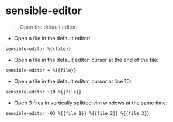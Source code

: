 # sensible-editor

> Open the default editor.

- Open a file in the default editor:

`sensible-editor %{{file}}`

- Open a file in the default editor, cursor at the end of the file:

`sensible-editor + %{{file}}`

- Open a file in the default editor, cursor at line 10:

`sensible-editor +10 %{{file}}`

- Open 3 files in vertically splitted vim windows at the same time:

`sensible-editor -O3 %{{file_1}} %{{file_2}} %{{file_3}}`
